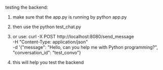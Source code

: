 testing the backend:
1. make sure that the app.py is running by python app.py
2. then use the python test_chat.py
3. or use: curl -X POST http://localhost:8080/send_message \
  -H "Content-Type: application/json" \
  -d '{"message": "Hello, can you help me with Python programming?", "conversation_id": "test_convo"}

4. this will help you test the backend
